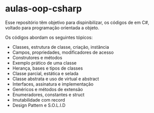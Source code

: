 # aulas-oop-csharp

Esse repositório têm objetivo para dispinibilizar, os códigos de em C#, voltado para programação orientada a objeto.

Os códigos abordam os seguintes tópicos:

- Classes, estrutura de classe, criação, instância
- Campos, propriedades, modificadores de acesso
- Construtores e métodos
- Exemplo prático de uma classe 
- Herança, bases e tipos de classes
- Classe parcial, estática e selada
- Classe abstrata e uso de virtual e abstract
- Interfaces, assinatura e implementação
- Genéricos e métodos de extensão
- Enumeradores, constantes e struct
- Imutabilidade com record
- Design Pattern e S.O.L.I.D

